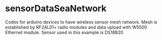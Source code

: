 # sensorDataSeaNetwork
Codes for arduino devices to have wireless sensor mesh network. Mesh is established by RF24L01+ radio modules and data upload with W5500 Ethernet module. Sensor used in this example is DS18B20
